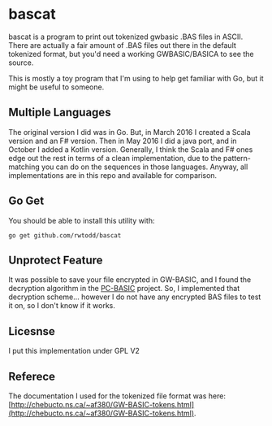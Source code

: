 # bascat

bascat is a program to print out tokenized gwbasic .BAS files in ASCII.  There are 
actually a fair amount of .BAS files out there in the default tokenized format, 
but you'd need a working GWBASIC/BASICA to see the source.

This is mostly a toy program that I'm using to help get familiar with
Go, but it might be useful to someone.  

## Multiple Languages

The original version I did was in Go.  But, in March 2016 I 
created a Scala version and an F# version.  Then in May 2016 I did a java port, and in 
October I added a Kotlin version.  Generally, I think the Scala and F# ones edge out
the rest in terms of a clean implementation, due to the pattern-matching you can
do on the sequences in those languages.  Anyway, all implementations are in this repo 
and available for comparison.

## Go Get

You should be able to install this utility with:

    go get github.com/rwtodd/bascat


## Unprotect Feature

It was possible to save your file encrypted in GW-BASIC, and I found the decryption
algorithm in the [PC-BASIC](http://sourceforge.net/p/pcbasic/wiki/Home/) project. So,
I implemented that decryption scheme... however I do not have any encrypted BAS files
to test it on, so I don't know if it works.


## Licesnse

I put this implementation under GPL V2

## Referece

The documentation I used for the tokenized file format was
here: [http://chebucto.ns.ca/~af380/GW-BASIC-tokens.html](http://chebucto.ns.ca/~af380/GW-BASIC-tokens.html).

